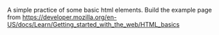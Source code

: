 A simple practice of some basic html elements. Build the example page from 
https://developer.mozilla.org/en-US/docs/Learn/Getting_started_with_the_web/HTML_basics